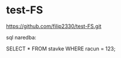 # test-FS

https://github.com/filip2330/test-FS.git

sql naredba:

SELECT * 
FROM stavke
WHERE racun = 123;

